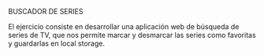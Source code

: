 BUSCADOR DE SERIES

El ejercicio consiste en desarrollar una aplicación web de búsqueda de series de TV, que nos permite
marcar y desmarcar las series como favoritas y guardarlas en local storage.
